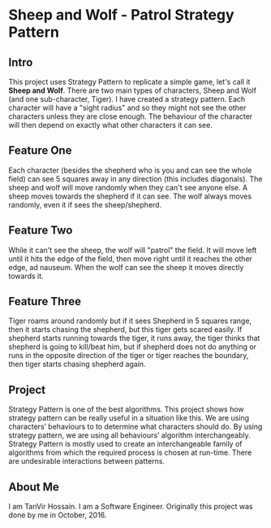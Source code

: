 # Sheep and Wolf - Patrol Strategy Pattern
## Intro
This project uses Strategy Pattern to replicate a simple game, let's call it <b>Sheep and Wolf</b>. There are two main types of characters, Sheep and Wolf (and one sub-character, Tiger). I have created a strategy pattern. Each character will have a "sight radius" and so they might not see the other characters unless they are close enough.  The behaviour of the character will then depend on exactly what other characters it can see.

## Feature One
Each character (besides the shepherd who is you and can see the whole field) can see 5 squares away in any direction (this includes diagonals). The sheep and wolf will move randomly when they can't see anyone else.  A sheep moves towards the shepherd if it can see.  The wolf always moves randomly, even it if sees the sheep/shepherd.

## Feature Two
While it can't see the sheep, the wolf will "patrol" the field. It will move left until it hits the edge of the field, then move right until it reaches the other edge, ad nauseum. When the wolf can see the sheep it moves directly towards it.

## Feature Three
Tiger roams around randomly but if it sees Shepherd in 5 squares range, then it starts chasing the shepherd, but this tiger gets scared easily. If shepherd starts running towards the tiger, it runs away, the tiger thinks that shepherd is going to kill/beat him, but if shepherd does not do anything or runs in the opposite direction of the tiger or tiger reaches the boundary, then tiger starts chasing shepherd again.

## Project
Strategy Pattern is one of the best algorithms. This project shows how strategy pattern can be really useful in a situation like this. We are using characters’ behaviours to to determine what characters should do. By using strategy pattern, we are using all behaviours’ algorithm interchangeably. Strategy Pattern is mostly used to create an interchangeable family of algorithms from which the required process is chosen at run-time. There are undesirable interactions between patterns.


## About Me
I am TanVir Hossain. I am a Software Engineer.
Originally this project was done by me in October, 2016. 
